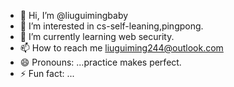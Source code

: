 - 👋 Hi, I’m @liuguimingbaby
- 👀 I’m interested in cs-self-leaning,pingpong.
- 🌱 I’m currently learning web security.
- 📫 How to reach me liuguiming244@outlook.com
- 😄 Pronouns: ...practice makes perfect.
- ⚡ Fun fact: ...

<!---
liuguimingbaby/liuguimingbaby is a ✨ special ✨ repository because its `README.md` (this file) appears on your GitHub profile.
You can click the Preview link to take a look at your changes.
--->
